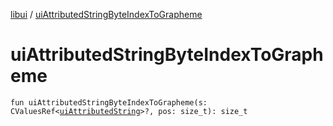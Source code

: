 [libui](README.md) / [uiAttributedStringByteIndexToGrapheme](ui-attributed-string-byte-index-to-grapheme.md)

# uiAttributedStringByteIndexToGrapheme

`fun uiAttributedStringByteIndexToGrapheme(s: CValuesRef<`[`uiAttributedString`](ui-attributed-string.md)`>?, pos: size_t): size_t`
